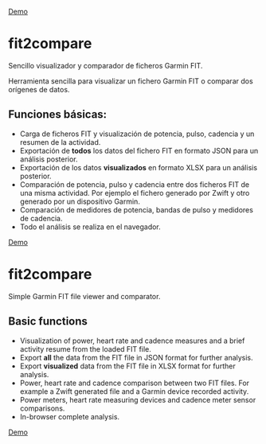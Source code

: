 [Demo](https://ea1nk.github.io/fit2compare/)

# fit2compare
Sencillo visualizador y comparador de ficheros Garmin FIT.

Herramienta sencilla para visualizar un fichero Garmin FIT o comparar dos orígenes de datos.

## Funciones básicas:

- Carga de ficheros FIT y visualización de potencia, pulso, cadencia y un resumen de la actividad.
- Exportación de **todos** los datos del fichero FIT en formato JSON para un análisis posterior.
- Exportación de los datos **visualizados** en formato XLSX para un análisis posterior.
- Comparación de potencia, pulso y cadencia entre dos ficheros FIT de una misma actividad. Por ejemplo el fichero generado por Zwift y otro generado por un dispositivo Garmin.
- Comparación de medidores de potencia, bandas de pulso y medidores de cadencia.
- Todo el análisis se realiza en el navegador.

[Demo](https://ea1nk.github.io/fit2compare/)

# fit2compare
Simple Garmin FIT file viewer and comparator.

## Basic functions

- Visualization of power, heart rate and cadence measures and a brief activity resume from the loaded FIT file.
- Export **all** the data from the FIT file in JSON format for further analysis.
- Export **visualized** data from the FIT file in XLSX format for further analysis.
- Power, heart rate and cadence comparison between two FIT files. For example a Zwift generated file and a Garmin device  recorded activity.
- Power meters, heart rate measuring devices and cadence meter sensor comparisons.
- In-browser complete analysis.

[Demo](https://ea1nk.github.io/fit2compare/)
